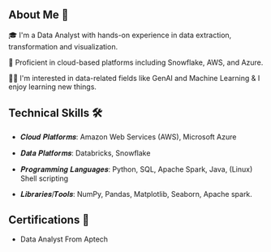 ## About Me 🚀

🎓 I'm a Data Analyst with hands-on experience in data extraction, transformation and visualization.

🔨 Proficient in cloud-based platforms including Snowflake, AWS, and Azure.

👨‍💻 I'm interested in data-related fields like GenAI and Machine Learning & I enjoy learning new things.

## Technical Skills 🛠️

   * 𝑪𝒍𝒐𝒖𝒅 𝑷𝒍𝒂𝒕𝒇𝒐𝒓𝒎𝒔: Amazon Web Services (AWS), Microsoft Azure
  
   * 𝑫𝒂𝒕𝒂 𝑷𝒍𝒂𝒕𝒇𝒐𝒓𝒎𝒔: Databricks, Snowflake
  
   * 𝑷𝒓𝒐𝒈𝒓𝒂𝒎𝒎𝒊𝒏𝒈 𝑳𝒂𝒏𝒈𝒖𝒂𝒈𝒆𝒔: Python, SQL, Apache Spark, Java, (Linux) Shell scripting
  
   * 𝑳𝒊𝒃𝒓𝒂𝒓𝒊𝒆𝒔/𝑻𝒐𝒐𝒍𝒔: NumPy, Pandas, Matplotlib, Seaborn, Apache spark.

## Certifications 📜

   * Data Analyst From Aptech 
